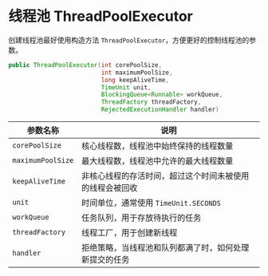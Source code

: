 # 线程池 ThreadPoolExecutor

创建线程池最好使用构造方法 `ThreadPoolExecutor`，方便更好的控制线程池的参数。

```java
public ThreadPoolExecutor(int corePoolSize,
                          int maximumPoolSize,
                          long keepAliveTime,
                          TimeUnit unit,
                          BlockingQueue<Runnable> workQueue,
                          ThreadFactory threadFactory,
                          RejectedExecutionHandler handler)
```

| 参数名称          | 说明                                                     |
| ----------------- | -------------------------------------------------------- |
| `corePoolSize`    | 核心线程数，线程池中始终保持的线程数量                   |
| `maximumPoolSize` | 最大线程数，线程池中允许的最大线程数量                   |
| `keepAliveTime`   | 非核心线程的存活时间，超过这个时间未被使用的线程会被回收 |
| `unit`            | 时间单位，通常使用 `TimeUnit.SECONDS`                    |
| `workQueue`       | 任务队列，用于存放待执行的任务                           |
| `threadFactory`   | 线程工厂，用于创建新线程                                 |
| `handler`         | 拒绝策略，当线程池和队列都满了时，如何处理新提交的任务   |
